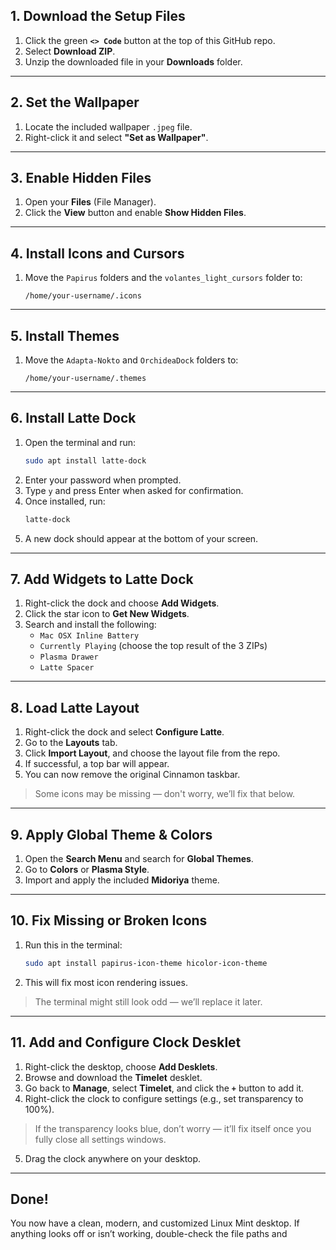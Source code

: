 ## 1. Download the Setup Files

1. Click the green **`<> Code`** button at the top of this GitHub repo.
2. Select **Download ZIP**.
3. Unzip the downloaded file in your **Downloads** folder.

---

## 2. Set the Wallpaper

1. Locate the included wallpaper `.jpeg` file.
2. Right-click it and select **"Set as Wallpaper"**.

---

## 3. Enable Hidden Files

1. Open your **Files** (File Manager).
2. Click the **View** button and enable **Show Hidden Files**.

---

## 4. Install Icons and Cursors

1. Move the `Papirus` folders and the `volantes_light_cursors` folder to:
   ```
   /home/your-username/.icons
   ```

---

## 5. Install Themes

1. Move the `Adapta-Nokto` and `OrchideaDock` folders to:
   ```
   /home/your-username/.themes
   ```

---

## 6. Install Latte Dock

1. Open the terminal and run:
   ```bash
   sudo apt install latte-dock
   ```
2. Enter your password when prompted.
3. Type `y` and press Enter when asked for confirmation.
4. Once installed, run:
   ```bash
   latte-dock
   ```
5. A new dock should appear at the bottom of your screen.

---

## 7. Add Widgets to Latte Dock

1. Right-click the dock and choose **Add Widgets**.
2. Click the star icon to **Get New Widgets**.
3. Search and install the following:
   - `Mac OSX Inline Battery`
   - `Currently Playing` (choose the top result of the 3 ZIPs)
   - `Plasma Drawer`
   - `Latte Spacer`

---

## 8. Load Latte Layout

1. Right-click the dock and select **Configure Latte**.
2. Go to the **Layouts** tab.
3. Click **Import Layout**, and choose the layout file from the repo.
4. If successful, a top bar will appear.
5. You can now remove the original Cinnamon taskbar.

>  Some icons may be missing — don't worry, we’ll fix that below.

---

## 9. Apply Global Theme & Colors

1. Open the **Search Menu** and search for **Global Themes**.
2. Go to **Colors** or **Plasma Style**.
3. Import and apply the included **Midoriya** theme.

---

## 10. Fix Missing or Broken Icons

1. Run this in the terminal:
   ```bash
   sudo apt install papirus-icon-theme hicolor-icon-theme
   ```
2. This will fix most icon rendering issues.

> The terminal might still look odd — we’ll replace it later.

---

## 11. Add and Configure Clock Desklet

1. Right-click the desktop, choose **Add Desklets**.
2. Browse and download the **Timelet** desklet.
3. Go back to **Manage**, select **Timelet**, and click the **`+`** button to add it.
4. Right-click the clock to configure settings (e.g., set transparency to 100%).

> If the transparency looks blue, don’t worry — it’ll fix itself once you fully close all settings windows.

5. Drag the clock anywhere on your desktop.

---

## Done!

You now have a clean, modern, and customized Linux Mint desktop. If anything looks off or isn’t working, double-check the file paths and 
